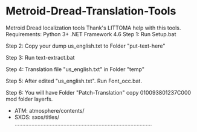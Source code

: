 # Metroid-Dread-Translation-Tools
Metroid Dread localization tools
Thank's LITTOMA help with this tools.
Requirements:
Python 3+
.NET Framework 4.6
Step 1: Run Setup.bat

Step 2: Copy your dump us_english.txt to Folder "put-text-here" 

Step 3: Run text-extract.bat

Step 4: Translation file "us_english.txt" in Folder "temp"

Step 5: After edited "us_english.txt". Run Font_occ.bat.

Step 6: You will have Folder "Patch-Translation" copy 010093801237C000 mod folder layerfs.

- ATM:
atmosphere/contents/
- SXOS:
sxos/titles/
..........................................................................................
